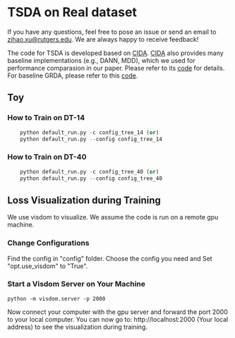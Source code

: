 # TSDA on Real dataset
If you have any questions, feel free to pose an issue or send an email to zihao.xu@rutgers.edu. We are always happy to receive feedback!

The code for TSDA is developed based on [CIDA](https://github.com/hehaodele/CIDA). [CIDA](https://github.com/hehaodele/CIDA) also provides many baseline implementations (e.g., DANN, MDD), which we used for performance comparasion in our paper. Please refer to its [code](https://github.com/hehaodele/CIDA) for details. For baseline GRDA, please refer to this [code](https://github.com/Wang-ML-Lab/GRDA).


## Toy
### How to Train on DT-14
```python
    python default_run.py -c config_tree_14 (or)
    python default_run.py --config config_tree_14
```

### How to Train on DT-40
```python
    python default_run.py -c config_tree_40 (or)
    python default_run.py --config config_tree_40
```

## Loss Visualization during Training
We use visdom to visualize. We assume the code is run on a remote gpu machine.

### Change Configurations
Find the config in "config" folder. Choose the config you need and Set "opt.use_visdom" to "True".

### Start a Visdom Server on Your Machine
    python -m visdom.server -p 2000
Now connect your computer with the gpu server and forward the port 2000 to your local computer. You can now go to:
    http://localhost:2000 (Your local address)
to see the visualization during training.
